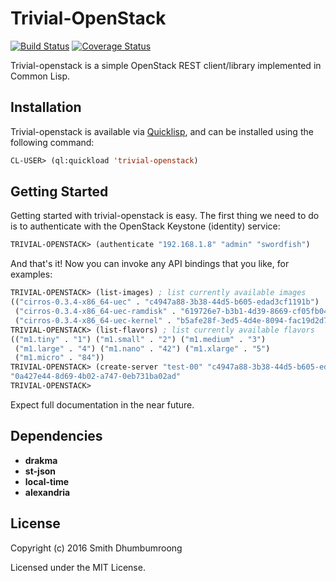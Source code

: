 # Trivial-OpenStack

[![Build Status](https://travis-ci.org/zodmaner/trivial-openstack.svg?branch=master)](https://travis-ci.org/zodmaner/trivial-openstack)
[![Coverage Status](https://coveralls.io/repos/github/zodmaner/trivial-openstack/badge.svg?branch=master)](https://coveralls.io/github/zodmaner/trivial-openstack?branch=master)

Trivial-openstack is a simple OpenStack REST client/library
implemented in Common Lisp.

## Installation

Trivial-openstack is available via
[Quicklisp](https://www.quicklisp.org), and can be installed using the
following command:

````lisp
CL-USER> (ql:quickload 'trivial-openstack)
````

## Getting Started

Getting started with trivial-openstack is easy. The first thing we
need to do is to authenticate with the OpenStack Keystone (identity)
service:

````lisp
TRIVIAL-OPENSTACK> (authenticate "192.168.1.8" "admin" "swordfish")
````

And that's it! Now you can invoke any API bindings that you like, for
examples:

````lisp
TRIVIAL-OPENSTACK> (list-images) ; list currently available images
(("cirros-0.3.4-x86_64-uec" . "c4947a88-3b38-44d5-b605-edad3cf1191b")
 ("cirros-0.3.4-x86_64-uec-ramdisk" . "619726e7-b3b1-4d39-8669-cf05fb04981d")
 ("cirros-0.3.4-x86_64-uec-kernel" . "b5afe28f-3ed5-4d4e-8094-fac19d2d7ac3"))
TRIVIAL-OPENSTACK> (list-flavors) ; list currently available flavors
(("m1.tiny" . "1") ("m1.small" . "2") ("m1.medium" . "3")
 ("m1.large" . "4") ("m1.nano" . "42") ("m1.xlarge" . "5")
 ("m1.micro" . "84"))
TRIVIAL-OPENSTACK> (create-server "test-00" "c4947a88-3b38-44d5-b605-edad3cf1191b" "1") ; create a new server
"0a427e44-8d69-4b02-a747-0eb731ba02ad"
TRIVIAL-OPENSTACK> 
````

Expect full documentation in the near future.

## Dependencies

* **drakma**
* **st-json**
* **local-time**
* **alexandria**

## License

Copyright (c) 2016 Smith Dhumbumroong

Licensed under the MIT License.
